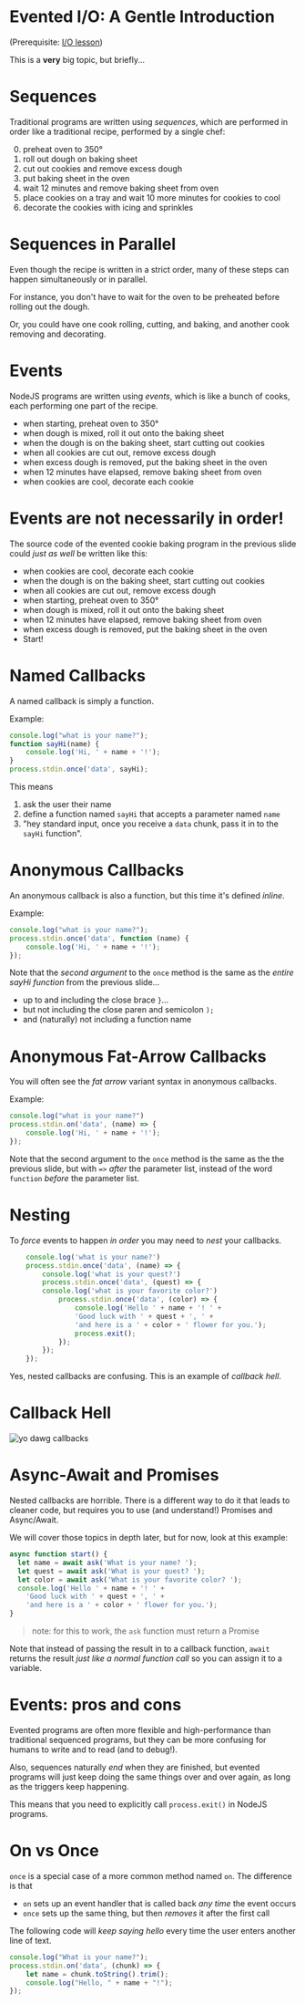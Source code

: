 # Evented I/O: A Gentle Introduction

(Prerequisite: [I/O lesson](/lessons/input_and_output))

This is a **very** big topic, but briefly...

# Sequences 

Traditional programs are written using *sequences*, which are performed in order like a traditional recipe, performed by a single chef:

0. preheat oven to 350&deg;
1. roll out dough on baking sheet
2. cut out cookies and remove excess dough
3. put baking sheet in the oven
4. wait 12 minutes and remove baking sheet from oven
5. place cookies on a tray and wait 10 more minutes for cookies to cool
6. decorate the cookies with icing and sprinkles

# Sequences in Parallel

Even though the recipe is written in a strict order, many of these steps can happen simultaneously or in parallel. 

For instance, you don't have to wait for the oven to be preheated before rolling out the dough.

Or, you could have one cook rolling, cutting, and baking, and another cook removing and decorating. 

# Events

NodeJS programs are written using *events*, which is like a bunch of cooks, each performing one part of the recipe.

* when starting, preheat oven to 350&deg;
* when dough is mixed, roll it out onto the baking sheet
* when the dough is on the baking sheet, start cutting out cookies
* when all cookies are cut out, remove excess dough
* when excess dough is removed, put the baking sheet in the oven
* when 12 minutes have elapsed, remove baking sheet from oven
* when cookies are cool, decorate each cookie

# Events are not necessarily in order!

The source code of the evented cookie baking program in the previous slide could *just as well* be written like this:

* when cookies are cool, decorate each cookie
* when the dough is on the baking sheet, start cutting out cookies
* when all cookies are cut out, remove excess dough
* when starting, preheat oven to 350&deg;
* when dough is mixed, roll it out onto the baking sheet
* when 12 minutes have elapsed, remove baking sheet from oven
* when excess dough is removed, put the baking sheet in the oven
* Start!

# Named Callbacks

A named callback is simply a function.

Example:

```js
console.log("what is your name?");
function sayHi(name) {
    console.log('Hi, ' + name + '!');
}
process.stdin.once('data', sayHi);
```

This means 

1. ask the user their name
2. define a function named `sayHi` that accepts a parameter named `name` 
3. "hey standard input, once you receive a `data` chunk, pass it in to the `sayHi` function".

# Anonymous Callbacks

An anonymous callback is also a function, but this time it's defined *inline*.

Example:

```js
console.log("what is your name?");
process.stdin.once('data', function (name) {
    console.log('Hi, ' + name + '!');
});
```
    
Note that the *second argument* to the `once` method is the same as the *entire sayHi function* from the previous slide...
 
* up to and including the close brace `}`... 
* but not including the close paren and semicolon `);`
* and (naturally) not including a function name

# Anonymous Fat-Arrow Callbacks

You will often see the *fat arrow* variant syntax in anonymous callbacks.

Example:

```js
console.log("what is your name?")
process.stdin.on('data', (name) => {
    console.log('Hi, ' + name + '!');
});
```
    
Note that the second argument to the `once` method is the same as the the previous slide, but with `=>` *after* the parameter list, instead of the word `function` *before* the parameter list.

# Nesting

To *force* events to happen *in order* you may need to *nest* your callbacks.

```js
    console.log('what is your name?')
    process.stdin.once('data', (name) => {
        console.log('what is your quest?')
        process.stdin.once('data', (quest) => {
        console.log('what is your favorite color?')
            process.stdin.once('data', (color) => {
                console.log('Hello ' + name + '! ' +
                'Good luck with ' + quest + ', ' +
                'and here is a ' + color + ' flower for you.');
                process.exit();
            });
        });
    });
```

Yes, nested callbacks are confusing. This is an example of *callback hell*.

# Callback Hell

![yo dawg callbacks](https://res.cloudinary.com/btvca/image/upload/v1574445215/curriculum/yo-dawg-callbacks_i2g7rm.png)

# Async-Await and Promises

Nested callbacks are horrible. There is a different way to do it that leads to cleaner code, but requires you to use (and understand!) Promises and Async/Await.

We will cover those topics in depth later, but for now, look at this example:

```js
async function start() {
  let name = await ask('What is your name? ');
  let quest = await ask('What is your quest? ');
  let color = await ask('What is your favorite color? ');
  console.log('Hello ' + name + '! ' +
    'Good luck with ' + quest + ', ' +
    'and here is a ' + color + ' flower for you.');
}
```

> note: for this to work, the `ask` function must return a Promise

Note that instead of passing the result in to a callback function, `await` returns the result *just like a normal function call* so you can assign it to a variable. 

# Events: pros and cons

Evented programs are often more flexible and high-performance than traditional sequenced programs, but they can be more confusing for humans to write and to read (and to debug!).

Also, sequences naturally *end* when they are finished, but evented programs will just keep doing the same things over and over again, as long as the triggers keep happening.

This means that you need to explicitly call `process.exit()` in NodeJS programs.

# On vs Once

`once` is a special case of a more common method named `on`. The difference is that 

* `on` sets up an event handler that is called back *any time* the event occurs
* `once` sets up the same thing, but then *removes* it after the first call

The following code will *keep saying hello* every time the user enters another line of text.

```js
console.log("What is your name?");
process.stdin.on('data', (chunk) => {
    let name = chunk.toString().trim();
    console.log("Hello, " + name + "!");
});
```
